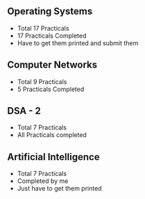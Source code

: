 ## Operating Systems 
- Total 17 Practicals
- 17 Practicals Completed
- Have to get them printed and submit them

## Computer Networks
-  Total 9 Practicals 
- 5 Practicals Completed

## DSA - 2
- Total 7 Practicals 
- All Practicals completed 

## Artificial Intelligence
- Total 7 Practicals 
- Completed by me
- Just have to get them printed